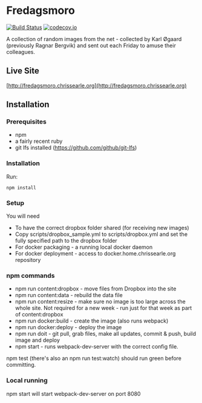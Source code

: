 # Fredagsmoro

[![Build Status](https://travis-ci.org/chrissearle/fredagsmoro_react.svg?branch=master)](https://travis-ci.org/chrissearle/fredagsmoro_react)
[![codecov.io](https://codecov.io/github/chrissearle/fredagsmoro_react/coverage.svg?branch=master)](https://codecov.io/github/chrissearle/fredagsmoro_react?branch=master)

A collection of random images from the net - collected by Karl Øgaard (previously Ragnar Bergvik) and sent out each Friday to amuse their colleagues.

## Live Site

[http://fredagsmoro.chrissearle.org](http://fredagsmoro.chrissearle.org)

## Installation

### Prerequisites

* npm
* a fairly recent ruby
* git lfs installed (https://github.com/github/git-lfs)

### Installation

Run:

    npm install

### Setup

You will need

* To have the correct dropbox folder shared (for receiving new images)
* Copy scripts/dropbox_sample.yml to scripts/dropbox.yml and set the fully specified path to the dropbox folder
* For docker packaging - a running local docker daemon
* For docker deployment - access to docker.home.chrissearle.org repository

### npm commands

* npm run content:dropbox - move files from Dropbox into the site
* npm run content:data - rebuild the data file
* npm run content:resize - make sure no image is too large across the whole site. Not required for a new week - run just for that week as part of content:dropbox
* npm run docker:build - create the image (also runs webpack)
* npm run docker:deploy - deploy the image
* npm run doit - git pull, grab files, make all updates, commit & push, build image and deploy
* npm start - runs webpack-dev-server with the correct config file.

npm test (there's also an npm run test:watch) should run green before committing.

### Local running

npm start will start webpack-dev-server on port 8080
